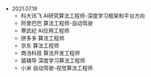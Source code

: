 - 2021.07.19 
    -   科大讯飞 AI研究算法工程师-深度学习框架和平台方向
    -   阿里巴巴 算法工程师-自动驾驶
    -   寒武纪 AI应用工程师
    -   拼多多 算法工程师
    -   京东 算法工程师
    -   商汤科技 算法开发工程师
    -   猿辅导 深度学习算法工程师
    -   小米 自动驾驶-视觉算法工程师